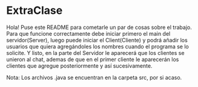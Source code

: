 # ExtraClase
Hola!
Puse este README para cometarle un par de cosas sobre el trabajo. 
Para que funcione correctamente debe iniciar primero el main del servidor(Server), luego puede iniciar el Client(Cliente) y podrá añadir los usuarios que quiera agregándoles los nombres cuando el programa se lo solicite.
Y listo, en la parte del Servidor le aparecerá que los clientes se unieron al chat, ademas de que en el primer cliente le aparecerán los clientes que agregue posteriormente y así sucesivamente.

Nota:
Los archivos .java se encuentran en la carpeta src, por si acaso.
